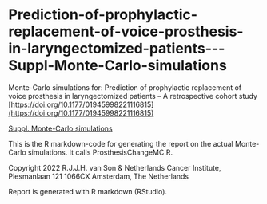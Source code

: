 # Prediction-of-prophylactic-replacement-of-voice-prosthesis-in-laryngectomized-patients---Suppl-Monte-Carlo-simulations
 
Monte-Carlo simulations for:
Prediction of prophylactic replacement of voice
prosthesis in laryngectomized patients –
A retrospective cohort study
[https://doi.org/10.1177/01945998221116815](https://doi.org/10.1177/01945998221116815)

[Suppl. Monte-Carlo simulations](https://aao-hnsfjournals.onlinelibrary.wiley.com/action/downloadSupplement?doi=10.1177%2F01945998221116815&file=ohn76-sup-0001-SupMat.pdf)

This is the R markdown-code for generating the report on the
actual Monte-Carlo simulations. It calls ProsthesisChangeMC.R.

Copyright 2022
R.J.J.H. van Son & Netherlands Cancer Institute,
Plesmanlaan 121
1066CX Amsterdam, The Netherlands       

Report is generated with R markdown (RStudio).
               
